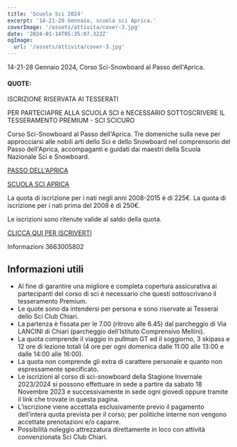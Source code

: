 ```yaml
---
title: 'Scuola Sci 2024'
excerpt: '14-21-28 Gennaio, scuola sci Aprica.'
coverImage: '/assets/attivita/cover-3.jpg'
date: '2024-01-14T05:35:07.322Z'
ogImage:
  url: '/assets/attivita/cover-3.jpg'
---
```


14-21-28 Gennaio 2024, Corso Sci-Snowboard al Passo dell'Aprica.

#### QUOTE:

ISCRIZIONE RISERVATA AI TESSERATI

PER PARTECIAPRE ALLA SCUOLA SCI è NECESSARIO SOTTOSCRIVERE IL TESSERAMENTO PREMIUM - SCI SCICURO

Corso Sci-Snowboard al Passo dell'Aprica.
Tre domeniche sulla neve per approcciarsi alle nobili arti dello Sci e dello Snowboard nel comprensorio del Passo dell'Aprica, accompaganti e guidati dai maestri della Scuola Nazionale Sci e Snowboard.

[PASSO DELL'APRICA](https://www.apricaonline.com/it/montagna-inverno/sci)

[SCUOLA SCI APRICA](https://www.apricasci.com)

La quota di iscrizione per i nati negli anni 2008-2015 è di 225€.
La quota di iscrizione per i nati prima del 2008 è di 250€.

 
Le iscrizioni sono ritenute valide al saldo della quota.

[CLICCA QUI PER ISCRIVERTI](https://www.wespoort.it/modulo-iscrizione-evento?society=32ad6a1a-5c52-4665-bf58-5623afdcfb98&event=efa48ba1-3873-4012-ba41-f64756370f8c)

Informazioni 3663005802

## Informazioni utili
- Al fine di garantire una migliore e completa copertura assicurativa ai partecipanti del corso di sci è necessario che questi sottoscrivano il tesseramento Premium.
- Le quote sono da intendersi per persona e sono riservate ai Tesserai dello Sci Club Chiari.  
- La partenza è fissata per le 7.00 (ritrovo alle 6.45) dal parcheggio di Via LANCINI di Chiari (parcheggio dell’Istituto Comprensivo Mellini).  
- La quota comprende il viaggio in pullman GT ed il soggiorno, 3 skipass e 12 ore di lezione totali (4 ore per ogni domenica dalle 11:00 alle 13:00 e dalle 14:00 alle 16:00).
- La quota non comprende gli extra di carattere personale e quanto non espressamente specificato.  
- Le iscrizioni al corso di sci-snowboard della Stagione Invernale 2023/2024 si possono effettuare in sede a partire da sabato 18 Novembre 2023 e successivamente in sede ogni giovedì oppure tramite il link che trovate in questa pagina.
- L’iscrizione viene accettata esclusivamente previo il pagamento dell’intera quota prevista per il corso; per politiche interne non vengono accettate prenotazioni e/o caparre.
- Possibilità noleggio attrezzatura direttamente in loco con attività convenzionata Sci Club Chiari.
